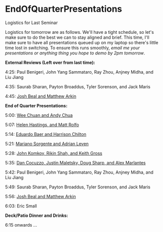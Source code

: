 EndOfQuarterPresentations
=========================

Logistics for Last Seminar



Logistics for tomorrow are as follows. We'll have a tight schedule, so let's make sure to do the best we can to stay aligned and brief. This time, I'll make sure to have all presentations queued up on my laptop so there's little time lost in switching. To ensure this runs smoothly, *email me your presentations or anything thing you hope to demo by 2pm tomorrow*. 

**External Reviews (Left over from last time):**

4:25: Paul Benigeri, John Yang Sammataro, Ray Zhou, Anjney Midha, and Liu Jiang

4:35: Saurab Sharan, Payton Broaddus, Tyler Sorenson, and Jack Maris

4:45: [Josh Beal and Matthew Arkin](https://docs.google.com/presentation/d/1OVYOlv70Lni5_7ED1hBlz6rTiBWMjX-ivyIY2TasBBY/edit#slide=id.p)



**End of Quarter Presentations:**

5:00: [Wee Chuan and Andy Chua](http://www.stanford.edu/~zdar/pres/SymSys%20150%20End%20of%20Qtr%20PPT%20Andy%20and%20Wee%20Chuan.pdf)

5:07: [Helen Hastings, and Matt Rolfo](https://docs.google.com/presentation/d/1lrbXfuAIKkwS6HBbfYEjj__xsmV35qEYcaOCvTN7uyE/edit#slide=id.g18520d462_01)

5:14: [Eduardo Baer and Harrison Chilton](http://www.stanford.edu/~zdar/pres/Crypto%20Final%20Project-Baer_Chitlon_Anyansi.pdf)

5:21: [Mariano Sorgente and Adrian Leven](http://www.stanford.edu/~zdar/pres/The%20State%20of%20Anonymity%20in%20Bitcoin.pdf)

5:28: [John Komkov, Rikin Shah, and Keith Gross](http://stanford.edu/~zdar/pres/Cryptocurrency-State%20Seignorage%20(Preso)_SymSys150_6.2.2014.pdf)

5:35: [Dan Cocuzzo, Justin Maletsky, Doug Sharp, and Alex Marlantes](http://stanford.edu/~zdar/pres/SymsSys150%20Final%20Project_Remittance.pdf)

5:42: Paul Benigeri, John Yang Sammataro, Ray Zhou, Anjney Midha, and Liu Jiang

5:49: Saurab Sharan, Payton Broaddus, Tyler Sorenson, and Jack Maris

5:56: [Josh Beal and Matthew Arkin](http://tippt.me/)

6:03: Eric Small


**Deck/Patio Dinner and Drinks:**

6:15 onwards ...
